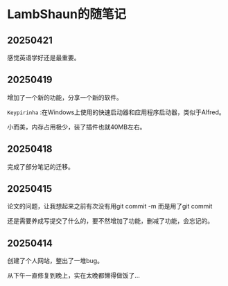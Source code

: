 # LambShaun的随笔记
## 20250421

 感觉英语学好还是最重要。

## 20250419

增加了一个新的功能，分享一个新的软件。

`Keypirinha` :在Windows上使用的快速启动器和应用程序启动器，类似于Alfred。

小而美，内存占用极少，装了插件也就40MB左右。

## 20250418

完成了部分笔记的迁移。

## 20250415

论文的问题，让我想起来之前有次没有用git commit -m 而是用了git commit

还是需要养成写提交了什么的，要不然增加了功能，删减了功能，会忘记的。

## 20250414
创建了个人网站，整出了一堆bug。

从下午一直修复到晚上，实在太晚都懒得做饭了...

